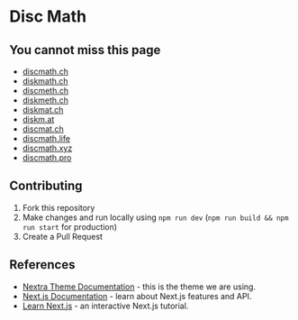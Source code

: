 # Disc Math

## You cannot miss this page
- [discmath.ch](https://discmath.ch)
- [diskmath.ch](https://diskmath.ch)
- [discmeth.ch](https://discmeth.ch)
- [diskmeth.ch](https://diskmeth.ch)
- [diskmat.ch](https://diskmat.ch)
- [diskm.at](https://diskm.at)
- [discmat.ch](https://discmat.ch)
- [discmath.life](https://discmath.life)
- [discmath.xyz](https://discmath.xyz)
- [discmath.pro](https://discmath.pro)



## Contributing
1. Fork this repository
2. Make changes and run locally using `npm run dev` (`npm run build && npm run start` for production)
3. Create a Pull Request

## References

- [Nextra Theme Documentation](https://nextra.site/) - this is the theme we are using.
- [Next.js Documentation](https://nextjs.org/docs) - learn about Next.js features and API.
- [Learn Next.js](https://nextjs.org/learn) - an interactive Next.js tutorial.

